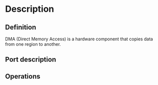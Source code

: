 # Description

## Definition
DMA (Direct Memory Access) is a hardware component that copies data from one region to another.

## Port description

## Operations